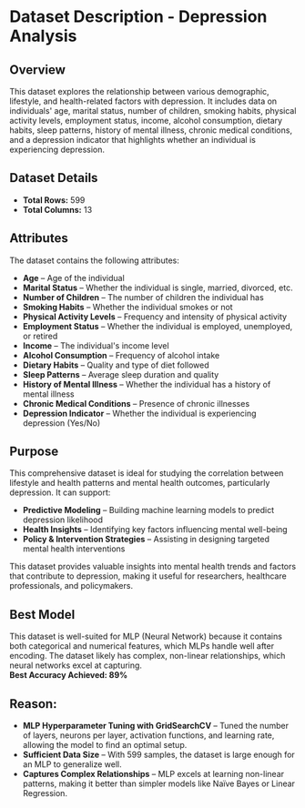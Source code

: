 # Dataset Description - Depression Analysis

## Overview  
This dataset explores the relationship between various demographic, lifestyle, and health-related factors with depression. It includes data on individuals' age, marital status, number of children, smoking habits, physical activity levels, employment status, income, alcohol consumption, dietary habits, sleep patterns, history of mental illness, chronic medical conditions, and a depression indicator that highlights whether an individual is experiencing depression.  

## Dataset Details  
- **Total Rows:** 599  
- **Total Columns:** 13  

## Attributes  
The dataset contains the following attributes:  
- **Age** – Age of the individual  
- **Marital Status** – Whether the individual is single, married, divorced, etc.  
- **Number of Children** – The number of children the individual has  
- **Smoking Habits** – Whether the individual smokes or not  
- **Physical Activity Levels** – Frequency and intensity of physical activity  
- **Employment Status** – Whether the individual is employed, unemployed, or retired  
- **Income** – The individual's income level  
- **Alcohol Consumption** – Frequency of alcohol intake  
- **Dietary Habits** – Quality and type of diet followed  
- **Sleep Patterns** – Average sleep duration and quality  
- **History of Mental Illness** – Whether the individual has a history of mental illness  
- **Chronic Medical Conditions** – Presence of chronic illnesses  
- **Depression Indicator** – Whether the individual is experiencing depression (Yes/No)  

## Purpose  
This comprehensive dataset is ideal for studying the correlation between lifestyle and health patterns and mental health outcomes, particularly depression. It can support:  
- **Predictive Modeling** – Building machine learning models to predict depression likelihood  
- **Health Insights** – Identifying key factors influencing mental well-being  
- **Policy & Intervention Strategies** – Assisting in designing targeted mental health interventions  

This dataset provides valuable insights into mental health trends and factors that contribute to depression, making it useful for researchers, healthcare professionals, and policymakers.

## Best Model
This dataset is well-suited for MLP (Neural Network) because it contains both categorical and numerical features, which MLPs handle well after encoding. The dataset likely has complex, non-linear relationships, which neural networks excel at capturing.  
**Best Accuracy Achieved: 89%**

## Reason:
- **MLP Hyperparameter Tuning with GridSearchCV** – Tuned the number of layers, neurons per layer, activation functions, and learning rate, allowing the model to find an optimal setup.
- **Sufficient Data Size** – With 599 samples, the dataset is large enough for an MLP to generalize well.
- **Captures Complex Relationships** – MLP excels at learning non-linear patterns, making it better than simpler models like Naïve Bayes or Linear Regression.

